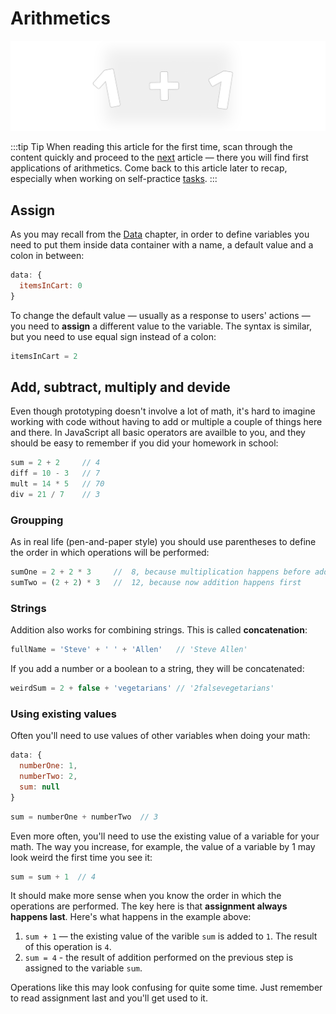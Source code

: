 # Arithmetics

![operators](./media/functions-arithmetics.png)

:::tip Tip
When reading this article for the first time, scan through the content quickly and proceed to the [next](./click.md) article — there you will find first applications of arithmetics. Come back to this article later to recap, especially when working on self-practice [tasks](./practice.md).
:::

## Assign

As you may recall from the [Data](./../Data/README.md) chapter, in order to define variables you need to put them inside data container with a name, a default value and a colon in between:

```js
data: {
  itemsInCart: 0
}
```

To change the default value — usually as a response to users' actions — you need to **assign** a different value to the variable. The syntax is similar, but you need to use equal sign instead of a colon:

```js
itemsInCart = 2
```

<!-- todo: explain why the expression above lacks context -->
<!-- - You will also use this sytax to create variables inside functions, but that comes later. -->


## Add, subtract, multiply and devide

Even though prototyping doesn't involve a lot of math, it's hard to imagine working with code without having to add or multiple a couple of things here and there. In JavaScript all basic operators are availble to you, and they should be easy to remember if you did your homework in school:

```js
sum = 2 + 2     // 4
diff = 10 - 3   // 7
mult = 14 * 5   // 70
div = 21 / 7    // 3
```

### Groupping

As in real life (pen-and-paper style) you should use parentheses to define the order in which operations will be performed:

```js
sumOne = 2 + 2 * 3     //  8, because multiplication happens before addition be default
sumTwo = (2 + 2) * 3   //  12, because now addition happens first
```

### Strings

Addition also works for combining strings. This is called **concatenation**:

```js
fullName = 'Steve' + ' ' + 'Allen'   // 'Steve Allen'
```

If you add a number or a boolean to a string, they will be concatenated:

```js
weirdSum = 2 + false + 'vegetarians' // '2falsevegetarians'
```

### Using existing values

Often you'll need to use values of other variables when doing your math:

```js
data: {
  numberOne: 1,
  numberTwo: 2,
  sum: null
}
```
```js
sum = numberOne + numberTwo  // 3
```

Even more often, you'll need to use the existing value of a variable for your math. The way you increase, for example, the value of a variable by 1 may look weird the first time you see it:

```js
sum = sum + 1  // 4
```

It should make more sense when you know the order in which the operations are performed. The key here is that **assignment always happens last**. Here's what happens in the example above:
1. `sum + 1` — the existing value of the varible `sum` is added to `1`. The result of this operation is `4`.
2. `sum = 4` - the result of addition performed on the previous step is assigned to the variable `sum`.

Operations like this may look confusing for quite some time. Just remember to read assignment last and you'll get used to it.


<!--

NOTE: Maybe not here, maybe there's a PRO section for += -= *= /=, ++ --, ternary

REMEMBER: There's a strong argument for not using shorthand operators: learning curve and not being able to collaborate with juniors

## Add 1 and subtract by 1

There are tow special operators for task that you'll need to perform way more often than you could expect before you started programming — adding 1 to the existing value of the variable.

You can do it using `+` operator, but the whole expression can be shortened to `++`. So these two are the same:

```js
itemsInCart = itemsInCart + 1
itemsInCart++
```

Subtracting goes the same way:

```js
itemsInCart = itemsInCart - 1
itemsInCart--
``` -->